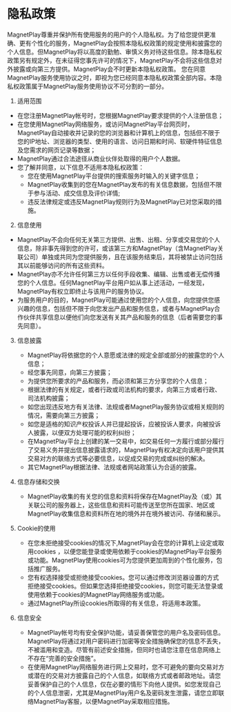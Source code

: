 隐私政策 
==============

MagnetPlay尊重并保护所有使用服务的用户的个人隐私权。为了给您提供更准确、更有个性化的服务，MagnetPlay会按照本隐私权政策的规定使用和披露您的个人信息。但MagnetPlay将以高度的勤勉、审慎义务对待这些信息。除本隐私权政策另有规定外，在未征得您事先许可的情况下，MagnetPlay不会将这些信息对外披露或向第三方提供。MagnetPlay会不时更新本隐私权政策。 您在同意MagnetPlay服务使用协议之时，即视为您已经同意本隐私权政策全部内容。本隐私权政策属于MagnetPlay服务使用协议不可分割的一部分。 

1. 适用范围
  - 在您注册MagnetPlay帐号时，您根据MagnetPlay要求提供的个人注册信息；
  - 在您使用MagnetPlay网络服务，或访问MagnetPlay平台网页时，MagnetPlay自动接收并记录的您的浏览器和计算机上的信息，包括但不限于您的IP地址、浏览器的类型、使用的语言、访问日期和时间、软硬件特征信息及您需求的网页记录等数据；
  - MagnetPlay通过合法途径从商业伙伴处取得的用户个人数据。
  - 您了解并同意，以下信息不适用本隐私权政策：
    - 您在使用MagnetPlay平台提供的搜索服务时输入的关键字信息；
    - MagnetPlay收集到的您在MagnetPlay发布的有关信息数据，包括但不限于参与活动、成交信息及评价详情;
    - 违反法律规定或违反MagnetPlay规则行为及MagnetPlay已对您采取的措施。
2. 信息使用
  - MagnetPlay不会向任何无关第三方提供、出售、出租、分享或交易您的个人信息，除非事先得到您的许可，或该第三方和MagnetPlay（含MagnetPlay关联公司）单独或共同为您提供服务，且在该服务结束后，其将被禁止访问包括其以前能够访问的所有这些资料。
  - MagnetPlay亦不允许任何第三方以任何手段收集、编辑、出售或者无偿传播您的个人信息。任何MagnetPlay平台用户如从事上述活动，一经发现，MagnetPlay有权立即终止与该用户的服务协议。
  - 为服务用户的目的，MagnetPlay可能通过使用您的个人信息，向您提供您感兴趣的信息，包括但不限于向您发出产品和服务信息，或者与MagnetPlay合作伙伴共享信息以便他们向您发送有关其产品和服务的信息（后者需要您的事先同意）。 
3. 信息披露 
   - MagnetPlay将依据您的个人意愿或法律的规定全部或部分的披露您的个人信息；
   - 经您事先同意，向第三方披露；
   - 为提供您所要求的产品和服务，而必须和第三方分享您的个人信息；
   - 根据法律的有关规定，或者行政或司法机构的要求，向第三方或者行政、司法机构披露；
   - 如您出现违反地方有关法律、法规或者MagnetPlay服务协议或相关规则的情况，需要向第三方披露；
   - 如您是适格的知识产权投诉人并已提起投诉，应被投诉人要求，向被投诉人披露，以便双方处理可能的权利纠纷；
   - 在MagnetPlay平台上创建的某一交易中，如交易任何一方履行或部分履行了交易义务并提出信息披露请求的，MagnetPlay有权决定向该用户提供其交易对方的联络方式等必要信息，以促成交易的完成或纠纷的解决。 
   - 其它MagnetPlay根据法律、法规或者网站政策认为合适的披露。 

4. 信息存储和交换
	- MagnetPlay收集的有关您的信息和资料将保存在MagnetPlay及（或）其关联公司的服务器上，这些信息和资料可能传送至您所在国家、地区或MagnetPlay收集信息和资料所在地的境外并在境外被访问、存储和展示。

5. Cookie的使用
	- 在您未拒绝接受cookies的情况下,MagnetPlay会在您的计算机上设定或取用cookies
，以便您能登录或使用依赖于cookies的MagnetPlay平台服务或功能。MagnetPlay使用cookies可为您提供更加周到的个性化服务，包括推广服务。
	- 您有权选择接受或拒绝接受cookies。您可以通过修改浏览器设置的方式拒绝接受cookies。但如果您选择拒绝接受cookies，则您可能无法登录或使用依赖于cookies的MagnetPlay网络服务或功能。
	- 通过MagnetPlay所设cookies所取得的有关信息，将适用本政策。 

6. 信息安全 
	- MagnetPlay帐号均有安全保护功能，请妥善保管您的用户名及密码信息。MagnetPlay将通过对用户密码进行加密等安全措施确保您的信息不丢失，不被滥用和变造。尽管有前述安全措施，但同时也请您注意在信息网络上不存在“完善的安全措施”。
	- 在使用MagnetPlay网络服务进行网上交易时，您不可避免的要向交易对方或潜在的交易对方披露自己的个人信息，如联络方式或者邮政地址。请您妥善保护自己的个人信息，仅在必要的情形下向他人提供。如您发现自己的个人信息泄密，尤其是MagnetPlay用户名及密码发生泄露，请您立即联络MagnetPlay客服，以便MagnetPlay采取相应措施。

